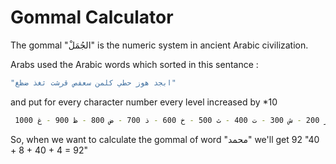 # Gommal Calculator

The gommal "الجُمَلْ" is the numeric system in ancient Arabic civilization.

Arabs used the Arabic words which sorted in this sentance :
```bash
"ابجد هوز حطي كلمن سعفص قرشت ثغذ ضظغ"
```

and put for every character number every level increased by *10
```bash
 أ 1 - ب 2 - ج 3 - د 4 - ه 5 - و 6 - ز 7 - ح 8 - ط 9 - ي 10 - ك 20 - ل 30 - م 40 - ن 50 - س 60 - ع 70 - ف 80 - ص 90 - ق 100 - ر 200 - ش 300 - ت 400 - ث 500 - خ 600 - ذ 700 - ض 800 - ظ 900 - غ 1000
```

 So, when we want to calculate the gommal of word "محمد" we'll get 92 "40 + 8 + 40 + 4 = 92"
